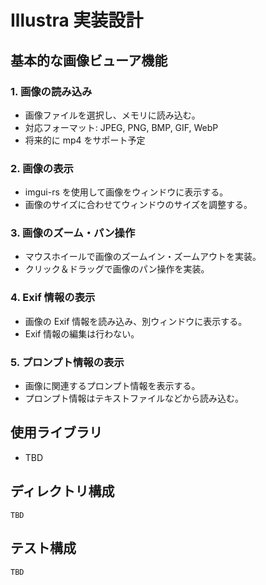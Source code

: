 # Illustra 実装設計

## 基本的な画像ビューア機能

### 1. 画像の読み込み

- 画像ファイルを選択し、メモリに読み込む。
- 対応フォーマット: JPEG, PNG, BMP, GIF, WebP
- 将来的に mp4 をサポート予定

### 2. 画像の表示

- imgui-rs を使用して画像をウィンドウに表示する。
- 画像のサイズに合わせてウィンドウのサイズを調整する。

### 3. 画像のズーム・パン操作

- マウスホイールで画像のズームイン・ズームアウトを実装。
- クリック＆ドラッグで画像のパン操作を実装。

### 4. Exif 情報の表示

- 画像の Exif 情報を読み込み、別ウィンドウに表示する。
- Exif 情報の編集は行わない。

### 5. プロンプト情報の表示

- 画像に関連するプロンプト情報を表示する。
- プロンプト情報はテキストファイルなどから読み込む。

## 使用ライブラリ

- TBD

## ディレクトリ構成

```
TBD
```

## テスト構成

```
TBD
```
